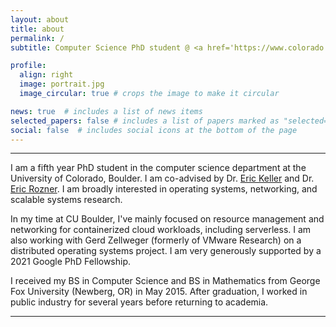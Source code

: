 ```yaml
---
layout: about
title: about
permalink: /
subtitle: Computer Science PhD student @ <a href='https://www.colorado.edu/'>CU Boulder</a> | <a href='https://research.google/outreach/phd-fellowship/'>Google PhD Fellow</a> | Former Intern @ <a href='https://research.vmware.com/'>VMware Research</a>

profile:
  align: right
  image: portrait.jpg
  image_circular: true # crops the image to make it circular

news: true  # includes a list of news items
selected_papers: false # includes a list of papers marked as "selected={true}"
social: false  # includes social icons at the bottom of the page
---
```


---

I am a fifth year PhD student in the computer science department at the University of Colorado, Boulder. I am co-advised by Dr. [Eric Keller](https://eric-keller.github.io/) and Dr. [Eric Rozner](http://ericrozner.com/). I am broadly interested in operating systems, networking, and scalable systems research.

In my time at CU Boulder, I've mainly focused on resource management and networking for containerized cloud workloads, including serverless. I am also working with Gerd Zellweger (formerly of VMware Research) on a distributed operating systems project. I am very generously supported by a 2021 Google PhD Fellowship.

I received my BS in Computer Science and BS in Mathematics from George Fox University (Newberg, OR) in May 2015. After graduation, I worked in public industry for several years before returning to academia.

---
